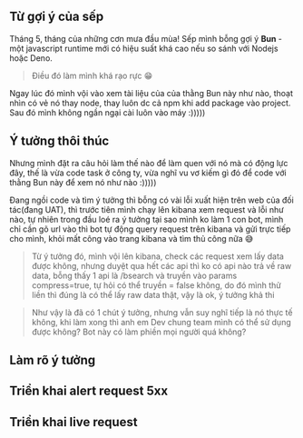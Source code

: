 ## Từ gợi ý của sếp

Tháng 5, tháng của những cơn mưa đầu mùa! Sếp mình bỗng gợi ý **Bun** - một javascript runtime mới có hiệu suất khá cao nếu so sánh với Nodejs hoặc Deno. 
> Điều đó làm mình khá rạo rực 😁️️️️️️

Ngay lúc đó mình vội vào xem tài liệu của của thằng Bun này như nào, thoạt nhìn có vẻ nó thay node, thay luôn dc cả npm khi add package vào project. Sau đó mình không ngần ngại cài luôn vào máy :)))))

## Ý tưởng thôi thúc

Nhưng mình đặt ra câu hỏi làm thế nào để làm quen với nó mà có động lực đây, thế là vừa code task ở công ty, vừa nghĩ vu vơ kiếm gì đó để code với thằng Bun này để xem nó như nào :)))))

Đang ngồi code và tìm ý tưởng thì bỗng có vài lỗi xuất hiện trên web của đối tác(đang UAT), thì trước tiên mình chạy lên kibana xem request và lỗi như nào, tự nhiên trong đầu loé ra ý tưởng tại sao mình ko làm 1 con bot, mình chỉ cần gõ url vào thì bot tự động query request trên kibana và gửi trực tiếp cho mình, khỏi mất công vào trang kibana và tìm thủ công nữa 😅️️️️️️

> Từ ý tưởng đó, mình vội lên kibana, check các request xem lấy data được không, nhưng duyệt qua hết các api thì ko có api nào trả về raw data, bỗng thấy 1 api là /bsearch và truyền vào params compress=true, tự hỏi có thể truyền = false không, do đó mình thử liền thì đúng là có thể lấy raw data thật, vậy là ok, ý tưởng khả thi 

> Như vậy là đã có 1 chút ý tưởng, nhưng vẫn suy nghĩ tiếp là nó thực tế không, khi làm xong thì anh em Dev chung team mình có thể sử dụng được không? Bot này có làm phiền mọi người quá không?

## Làm rõ ý tưởng

## Triển khai alert request 5xx

## Triển khai live request